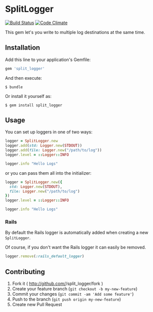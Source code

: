 # SplitLogger
[![Build Status](https://travis-ci.org/markbates/split_logger.png)](https://travis-ci.org/markbates/split_logger) [![Code Climate](https://codeclimate.com/github/markbates/split_logger.png)](https://codeclimate.com/github/markbates/split_logger)

This gem let's you write to multiple log destinations at the same time.

## Installation

Add this line to your application's Gemfile:

```ruby
gem 'split_logger'
```

And then execute:

```console
$ bundle
```

Or install it yourself as:

```console
$ gem install split_logger
```

## Usage

You can set up loggers in one of two ways:

```ruby
logger = SplitLogger.new
logger.add(std: Logger.new(STDOUT))
logger.add(file: Logger.new("/path/to/log"))
logger.level = ::Logger::INFO

logger.info "Hello Logs"
```

or you can pass them all into the initializer:

```ruby
logger = SplitLogger.new({
  std: Logger.new(STDOUT),
  file: Logger.new("/path/to/log")
})
logger.level = ::Logger::INFO

logger.info "Hello Logs"
```

### Rails

By default the Rails logger is automatically added when creating a new `SplitLogger`.

Of course, if you don't want the Rails logger it can easily be removed.

```ruby
logger.remove(:rails_default_logger)
```

## Contributing

1. Fork it ( http://github.com/<my-github-username>/split_logger/fork )
2. Create your feature branch (`git checkout -b my-new-feature`)
3. Commit your changes (`git commit -am 'Add some feature'`)
4. Push to the branch (`git push origin my-new-feature`)
5. Create new Pull Request
